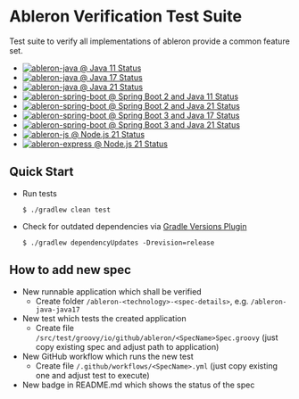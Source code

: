 # Ableron Verification Test Suite
Test suite to verify all implementations of ableron provide a common feature set.

* [![ableron-java @ Java 11 Status](https://github.com/ableron/ableron-verify/actions/workflows/ableron-java-java11.yml/badge.svg)](https://github.com/ableron/ableron-verify/actions/workflows/ableron-java-java11.yml)
* [![ableron-java @ Java 17 Status](https://github.com/ableron/ableron-verify/actions/workflows/ableron-java-java17.yml/badge.svg)](https://github.com/ableron/ableron-verify/actions/workflows/ableron-java-java17.yml)
* [![ableron-java @ Java 21 Status](https://github.com/ableron/ableron-verify/actions/workflows/ableron-java-java21.yml/badge.svg)](https://github.com/ableron/ableron-verify/actions/workflows/ableron-java-java21.yml)
* [![ableron-spring-boot @ Spring Boot 2 and Java 11 Status](https://github.com/ableron/ableron-verify/actions/workflows/ableron-spring-boot-2-java11.yml/badge.svg)](https://github.com/ableron/ableron-verify/actions/workflows/ableron-spring-boot-2-java11.yml)
* [![ableron-spring-boot @ Spring Boot 2 and Java 21 Status](https://github.com/ableron/ableron-verify/actions/workflows/ableron-spring-boot-2-java21.yml/badge.svg)](https://github.com/ableron/ableron-verify/actions/workflows/ableron-spring-boot-2-java21.yml)
* [![ableron-spring-boot @ Spring Boot 3 and Java 17 Status](https://github.com/ableron/ableron-verify/actions/workflows/ableron-spring-boot-3-java17.yml/badge.svg)](https://github.com/ableron/ableron-verify/actions/workflows/ableron-spring-boot-3-java17.yml)
* [![ableron-spring-boot @ Spring Boot 3 and Java 21 Status](https://github.com/ableron/ableron-verify/actions/workflows/ableron-spring-boot-3-java21.yml/badge.svg)](https://github.com/ableron/ableron-verify/actions/workflows/ableron-spring-boot-3-java21.yml)
* [![ableron-js @ Node.js 21 Status](https://github.com/ableron/ableron-verify/actions/workflows/ableron-js-nodejs21.yml/badge.svg)](https://github.com/ableron/ableron-verify/actions/workflows/ableron-js-nodejs21.yml)
* [![ableron-express @ Node.js 21 Status](https://github.com/ableron/ableron-verify/actions/workflows/ableron-express-nodejs21.yml/badge.svg)](https://github.com/ableron/ableron-verify/actions/workflows/ableron-express-nodejs21.yml)

## Quick Start
* Run tests
   ```console
   $ ./gradlew clean test
   ```
* Check for outdated dependencies via [Gradle Versions Plugin](https://github.com/ben-manes/gradle-versions-plugin)
   ```console
   $ ./gradlew dependencyUpdates -Drevision=release
   ```

## How to add new spec
* New runnable application which shall be verified
   * Create folder `/ableron-<technology>-<spec-details>`, e.g. `/ableron-java-java17`
* New test which tests the created application
   * Create file `/src/test/groovy/io/github/ableron/<SpecName>Spec.groovy` (just copy existing spec and adjust path to application)
* New GitHub workflow which runs the new test
   * Create file `/.github/workflows/<SpecName>.yml` (just copy existing one and adjust test to execute)
* New badge in README.md which shows the status of the spec
